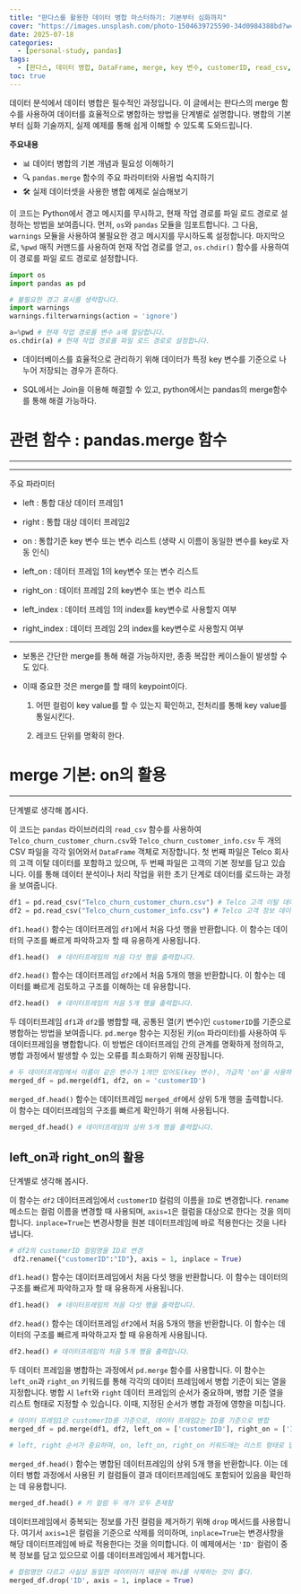 ```yaml
---
title: "판다스를 활용한 데이터 병합 마스터하기: 기본부터 심화까지"
cover: "https://images.unsplash.com/photo-1504639725590-34d0984388bd?w=1920&h=1080&fit=crop"
date: 2025-07-18
categories:
  - [personal-study, pandas]
tags:
  - [판다스, 데이터 병합, DataFrame, merge, key 변수, customerID, read_csv, 데이터 관리, SQL Join, 전처리]
toc: true
---
```


데이터 분석에서 데이터 병합은 필수적인 과정입니다. 이 글에서는 판다스의 merge 함수를 사용하여 데이터를 효율적으로 병합하는 방법을 단계별로 설명합니다. 병합의 기본부터 심화 기술까지, 실제 예제를 통해 쉽게 이해할 수 있도록 도와드립니다.

**주요내용**
- 📊 데이터 병합의 기본 개념과 필요성 이해하기
- 🔍 `pandas.merge` 함수의 주요 파라미터와 사용법 숙지하기
- 🛠 실제 데이터셋을 사용한 병합 예제로 실습해보기

이 코드는 Python에서 경고 메시지를 무시하고, 현재 작업 경로를 파일 로드 경로로 설정하는 방법을 보여줍니다. 먼저, `os`와 `pandas` 모듈을 임포트합니다. 그 다음, `warnings` 모듈을 사용하여 불필요한 경고 메시지를 무시하도록 설정합니다. 마지막으로, `%pwd` 매직 커맨드를 사용하여 현재 작업 경로를 얻고, `os.chdir()` 함수를 사용하여 이 경로를 파일 로드 경로로 설정합니다.

```python
import os
import pandas as pd

# 불필요한 경고 표시를 생략합니다.
import warnings
warnings.filterwarnings(action = 'ignore')

a=%pwd # 현재 작업 경로를 변수 a에 할당합니다.
os.chdir(a) # 현재 작업 경로를 파일 로드 경로로 설정합니다.
```

- 데이터베이스를 효율적으로 관리하기 위해 데이터가 특정 key 변수를 기준으로 나누어 저장되는 경우가 흔하다.

- SQL에서는 Join을 이용해 해결할 수 있고, python에서는 pandas의 merge함수를 통해 해결 가능하다.

# 관련 함수 : pandas.merge 함수

---


---


주요 파라미터

- left : 통합 대상 데이터 프레임1

- right : 통합 대상 데이터 프레임2

- on : 통합기준 key 변수 또는 변수 리스트 (생략 시 이름이 동일한 변수를 key로 자동 인식)

- left_on : 데이터 프레임 1의 key변수 또는 변수 리스트

- right_on : 데이터 프레임 2의 key변수 또는 변수 리스트

- left_index : 데이터 프레임 1의 index를 key변수로 사용할지 여부

- right_index : 데이터 프레임 2의 index를 key변수로 사용할지 여부

---


- 보통은 간단한 merge를 통해 해결 가능하지만, 종종 복잡한 케이스들이 발생할 수도 있다.

- 이때 중요한 것은 merge를 할 때의 keypoint이다.

    1) 어떤 컬럼이 key value를 할 수 있는지 확인하고, 전처리를 통해 key value를 통일시킨다.

    2) 레코드 단위를 명확히 한다.

# merge 기본: on의 활용

---


단계별로 생각해 봅시다.

이 코드는 `pandas` 라이브러리의 `read_csv` 함수를 사용하여 `Telco_churn_customer_churn.csv`와 `Telco_churn_customer_info.csv` 두 개의 CSV 파일을 각각 읽어와서 `DataFrame` 객체로 저장합니다. 첫 번째 파일은 Telco 회사의 고객 이탈 데이터를 포함하고 있으며, 두 번째 파일은 고객의 기본 정보를 담고 있습니다. 이를 통해 데이터 분석이나 처리 작업을 위한 초기 단계로 데이터를 로드하는 과정을 보여줍니다.

```python
df1 = pd.read_csv("Telco_churn_customer_churn.csv") # Telco 고객 이탈 데이터를 불러옵니다.
df2 = pd.read_csv("Telco_churn_customer_info.csv") # Telco 고객 정보 데이터를 불러옵니다.
```

``df1.head()`` 함수는 데이터프레임 ``df1``에서 처음 다섯 행을 반환합니다. 이 함수는 데이터의 구조를 빠르게 파악하고자 할 때 유용하게 사용됩니다.

```python
df1.head()  # 데이터프레임의 처음 다섯 행을 출력합니다.
```

`df2.head()` 함수는 데이터프레임 `df2`에서 처음 5개의 행을 반환합니다. 이 함수는 데이터를 빠르게 검토하고 구조를 이해하는 데 유용합니다.

```python
df2.head()  # 데이터프레임의 처음 5개 행을 출력합니다.
```

두 데이터프레임 `df1`과 `df2`를 병합할 때, 공통된 열(키 변수)인 `customerID`를 기준으로 병합하는 방법을 보여줍니다. `pd.merge` 함수는 지정된 키(`on` 파라미터)를 사용하여 두 데이터프레임을 병합합니다. 이 방법은 데이터프레임 간의 관계를 명확하게 정의하고, 병합 과정에서 발생할 수 있는 오류를 최소화하기 위해 권장됩니다.

```python
# 두 데이터프레임에서 이름이 같은 변수가 1개만 있어도(key 변수), 가급적 'on'을 사용하는 것이 좋습니다.
merged_df = pd.merge(df1, df2, on = 'customerID')
```

`merged_df.head()` 함수는 데이터프레임 `merged_df`에서 상위 5개 행을 출력합니다. 이 함수는 데이터프레임의 구조를 빠르게 확인하기 위해 사용됩니다.

```python
merged_df.head() # 데이터프레임의 상위 5개 행을 출력합니다.
```

## left_on과 right_on의 활용

단계별로 생각해 봅시다.

이 함수는 `df2` 데이터프레임에서 `customerID` 컬럼의 이름을 `ID`로 변경합니다. `rename` 메소드는 컬럼 이름을 변경할 때 사용되며, `axis=1`은 컬럼을 대상으로 한다는 것을 의미합니다. `inplace=True`는 변경사항을 원본 데이터프레임에 바로 적용한다는 것을 나타냅니다.

```python
# df2의 customerID 컬럼명을 ID로 변경
 df2.rename({"customerID":"ID"}, axis = 1, inplace = True)
```

``df1.head()`` 함수는 데이터프레임에서 처음 다섯 행을 반환합니다. 이 함수는 데이터의 구조를 빠르게 파악하고자 할 때 유용하게 사용됩니다.

```python
df1.head()  # 데이터프레임의 처음 다섯 행을 출력합니다.
```

`df2.head()` 함수는 데이터프레임 `df2`에서 처음 5개의 행을 반환합니다. 이 함수는 데이터의 구조를 빠르게 파악하고자 할 때 유용하게 사용됩니다.

```python
df2.head() # 데이터프레임의 처음 5개 행을 출력합니다.
```

두 데이터 프레임을 병합하는 과정에서 `pd.merge` 함수를 사용합니다. 이 함수는 `left_on`과 `right_on` 키워드를 통해 각각의 데이터 프레임에서 병합 기준이 되는 열을 지정합니다. 병합 시 `left`와 `right` 데이터 프레임의 순서가 중요하며, 병합 기준 열을 리스트 형태로 지정할 수 있습니다. 이때, 지정된 순서가 병합 과정에 영향을 미칩니다.

```python
# 데이터 프레임1은 customerID를 기준으로, 데이터 프레임2는 ID를 기준으로 병합
merged_df = pd.merge(df1, df2, left_on = ['customerID'], right_on = ['ID']) 

# left, right 순서가 중요하며, on, left_on, right_on 키워드에는 리스트 형태로 입력 가능합니다. 순서가 중요합니다.
```

``merged_df.head()`` 함수는 병합된 데이터프레임의 상위 5개 행을 반환합니다. 이는 데이터 병합 과정에서 사용된 키 컬럼들이 결과 데이터프레임에도 포함되어 있음을 확인하는 데 유용합니다.

```python
merged_df.head() # 키 컬럼 두 개가 모두 존재함
```

데이터프레임에서 중복되는 정보를 가진 컬럼을 제거하기 위해 `drop` 메서드를 사용합니다. 여기서 `axis=1`은 컬럼을 기준으로 삭제를 의미하며, `inplace=True`는 변경사항을 해당 데이터프레임에 바로 적용한다는 것을 의미합니다. 이 예제에서는 `'ID'` 컬럼이 중복 정보를 담고 있으므로 이를 데이터프레임에서 제거합니다.

```python
# 컬럼명만 다르고 사실상 동일한 데이터이기 때문에 하나를 삭제하는 것이 좋다.
merged_df.drop('ID', axis = 1, inplace = True)
```
